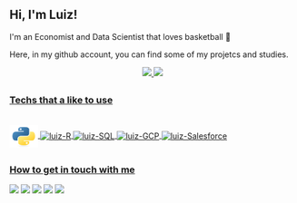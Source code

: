 ## Hi, I'm Luiz!

I'm an Economist and Data Scientist that loves basketball 🏀

Here, in my github account, you can find some of my projetcs and studies. 

<div align="center">
  <a href="https://github.com/Luizgs7">
  <img height="180em" src="https://github-readme-stats.vercel.app/api?username=Luizgs7&show_icons=true&theme=dark&include_all_commits=true&count_private=true"/>
  <img height="180em" src="https://github-readme-stats.vercel.app/api/top-langs/?username=Luizgs7&layout=compact&langs_count=7&theme=dark"/>
</div>
  
##
  
### Techs that a like to use

<div style="display: inline_block"><br>
  <img align="center" alt="luiz-Python" height="40" width="50" src="https://raw.githubusercontent.com/devicons/devicon/master/icons/python/python-original.svg">
  <img align="center" alt="luiz-R" height="40" width="50" src="https://cdn.jsdelivr.net/gh/devicons/devicon/icons/rstudio/rstudio-original.svg">
  <img align="center" alt="luiz-SQL" height="40" width="50" src="https://cdn.jsdelivr.net/gh/devicons/devicon/icons/postgresql/postgresql-original-wordmark.svg">  
  <img align="center" alt="luiz-GCP" height="40" width="50" src="https://cdn.jsdelivr.net/gh/devicons/devicon/icons/googlecloud/googlecloud-original.svg">    
  <img align="center" alt="luiz-Salesforce" height="40" width="50" src="https://cdn.jsdelivr.net/gh/devicons/devicon/icons/salesforce/salesforce-original.svg">
</div>
  
  ##

### How to get in touch with me
  
<div> 
  <a href = "luiz.gabriel.souza@hotmail.com"><img src="https://img.shields.io/badge/Microsoft_Outlook-0078D4?style=for-the-badge&logo=microsoft-outlook&logoColor=white" target="_blank"></a>  
  <a href="https://www.linkedin.com/in/luizgsouzacrm/" target="_blank"><img src="https://img.shields.io/badge/-LinkedIn-%230077B5?style=for-the-badge&logo=linkedin&logoColor=white" target="_blank"></a>   
  <a href="https://www.coursera.org/user/05cb4b1bcd775ca729df0e7c6f141e28" target="_blank"><img src="  https://img.shields.io/badge/Coursera-0056D2?style=for-the-badge&logo=Coursera&logoColor=white" target="_blank"></a>
  <a href="https://www.kaggle.com/luizgsouza" target="_blank"><img src="https://img.shields.io/badge/Kaggle-20BEFF?style=for-the-badge&logo=Kaggle&logoColor=white" target="_blank"></a>
  <a href="https://trailblazer.me/id/luizgsouzacrm" target="_blank"><img src="https://img.shields.io/badge/Salesforce-00A1E0?style=for-the-badge&logo=Salesforce&logoColor=white" target="_blank"></a>

</div>
